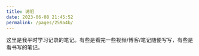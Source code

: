 ```yaml
---
title: 说明
date: 2023-06-08 21:45:52
permalink: /pages/259a4b/
---
```




这里是我平时学习记录的笔记。有些是看完一些视频/博客/笔记随便写写，有些是看书写的笔记。

